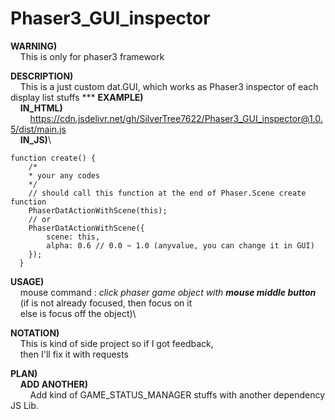 
# Phaser3_GUI_inspector

**WARNING)**\
&nbsp;&nbsp;&nbsp;&nbsp;This is only for phaser3 framework

**DESCRIPTION)**\
&nbsp;&nbsp;&nbsp;&nbsp;This is a just custom dat.GUI, which works as Phaser3 inspector of each display list stuffs
	***
**EXAMPLE)**\
&nbsp;&nbsp;&nbsp;&nbsp;**IN_HTML)**\
&nbsp;&nbsp;&nbsp;&nbsp;&nbsp;&nbsp;&nbsp;&nbsp;https://cdn.jsdelivr.net/gh/SilverTree7622/Phaser3_GUI_inspector@1.0.5/dist/main.js \
&nbsp;&nbsp;&nbsp;&nbsp;**IN_JS)**\

	function create() {
	    /*
	    * your any codes
	    */
	    // should call this function at the end of Phaser.Scene create function
	    PhaserDatActionWithScene(this);
		// or
		PhaserDatActionWithScene({
			scene: this,
			alpha: 0.6 // 0.0 ~ 1.0 (anyvalue, you can change it in GUI)
		});
	  }
**USAGE)**\
&nbsp;&nbsp;&nbsp;&nbsp;mouse command : *click phaser game object with **mouse middle button***\
&nbsp;&nbsp;&nbsp;&nbsp;(if is not already focused, then focus on it\
&nbsp;&nbsp;&nbsp;&nbsp;else is focus off the object)\
	
**NOTATION)**\
&nbsp;&nbsp;&nbsp;&nbsp;This is kind of side project so if I got feedback,\
&nbsp;&nbsp;&nbsp;&nbsp;then I'll fix it with requests
  
**PLAN)**\
&nbsp;&nbsp;&nbsp;&nbsp;**ADD ANOTHER)**\
&nbsp;&nbsp;&nbsp;&nbsp;&nbsp;&nbsp;&nbsp;&nbsp;Add kind of GAME_STATUS_MANAGER stuffs with another dependency JS Lib.
    
